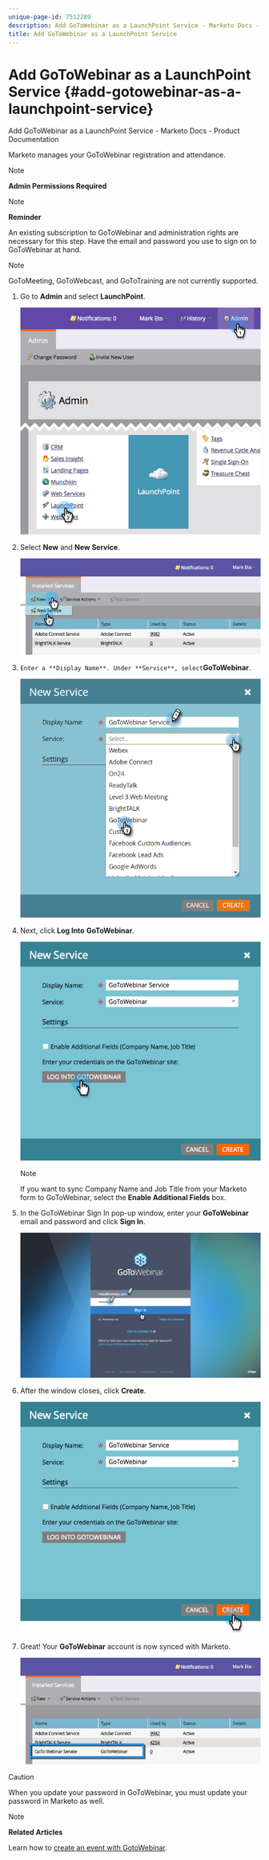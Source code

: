 ```yaml
---
unique-page-id: 7512289
description: Add GoToWebinar as a LaunchPoint Service - Marketo Docs - Product Documentation
title: Add GoToWebinar as a LaunchPoint Service
---
```


# Add GoToWebinar as a LaunchPoint Service {#add-gotowebinar-as-a-launchpoint-service}

Add GoToWebinar as a LaunchPoint Service - Marketo Docs - Product Documentation

Marketo manages your GoToWebinar registration and attendance.

>[!NOTE]
>
>**Admin Permissions Required**

>[!NOTE]
>
>**Reminder**
>
>An existing subscription to GoToWebinar and administration rights are necessary for this step. Have the email and password you use to sign on to GoToWebinar at hand.

>[!NOTE]
>
>GoToMeeting, GoToWebcast, and GoToTraining are not currently supported.

1. Go to&nbsp;**Admin** and select&nbsp;**LaunchPoint**.

   ![](assets/image2015-4-22-15-3a33-3a47.png)

1. Select **New** and **New Service**.

   ![](assets/new-service-gotowebinar.png)

1. `Enter a **Display Name**. Under **Service**, select`**GoToWebinar**.

   ![](assets/new-service-goto-webinar1.png)

1. Next, click **Log Into** **GoToWebinar**.

   ![](assets/image2015-4-22-15-3a57-3a59.png)

   >[!NOTE]
   >
   >If you want to sync Company Name and Job Title from your Marketo form to GoToWebinar, select the **Enable Additional Fields** box.

1. In the GoToWebinar Sign In pop-up window, enter your **GoToWebinar** email and password and click **Sign In**.

   ![](assets/image2015-4-22-15-3a52-3a31.png)

1. After the window closes, click **Create**.

   ![](assets/image2015-4-22-15-3a57-3a43.png)

1. Great! Your **GoToWebinar** account is now synced with Marketo.

   ![](assets/goto-webinar.png)

>[!CAUTION]
>
>When you update your password in GoToWebinar, you must update your password in Marketo as well.

>[!NOTE]
>
>**Related Articles**
>
>Learn how to [create an event with GotoWebinar](../../../product-docs/demand-generation/events/create-an-event/create-an-event-with-gotowebinar.md).

